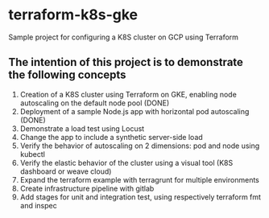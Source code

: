 # terraform-k8s-gke
Sample project for configuring a K8S cluster on GCP using Terraform

## The intention of this project is to demonstrate the following concepts

1. Creation of a K8S cluster using Terraform on GKE, enabling node autoscaling on the default node pool (DONE)
2. Deployment of a sample Node.js app with horizontal pod autoscaling (DONE)
3. Demonstrate a load test using Locust
4. Change the app to include a synthetic server-side load
5. Verify the behavior of autoscaling on 2 dimensions: pod and node using kubectl
6. Verify the elastic behavior of the cluster using a visual tool (K8S dashboard or weave cloud)
7. Expand the terraform example with terragrunt for multiple environments
8. Create infrastructure pipeline with gitlab
9. Add stages for unit and integration test, using respectively terraform fmt and inspec  
